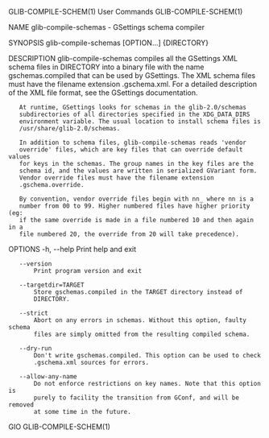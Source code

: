GLIB-COMPILE-SCHEM(1)           User Commands           GLIB-COMPILE-SCHEM(1)

NAME
       glib-compile-schemas - GSettings schema compiler

SYNOPSIS
       glib-compile-schemas [OPTION...] {DIRECTORY}

DESCRIPTION
       glib-compile-schemas compiles all the GSettings XML schema files in
       DIRECTORY into a binary file with the name gschemas.compiled that can
       be used by GSettings. The XML schema files must have the filename
       extension .gschema.xml. For a detailed description of the XML file
       format, see the GSettings documentation.

       At runtime, GSettings looks for schemas in the glib-2.0/schemas
       subdirectories of all directories specified in the XDG_DATA_DIRS
       environment variable. The usual location to install schema files is
       /usr/share/glib-2.0/schemas.

       In addition to schema files, glib-compile-schemas reads 'vendor
       override' files, which are key files that can override default values
       for keys in the schemas. The group names in the key files are the
       schema id, and the values are written in serialized GVariant form.
       Vendor override files must have the filename extension
       .gschema.override.

       By convention, vendor override files begin with nn_ where nn is a
       number from 00 to 99. Higher numbered files have higher priority (eg:
       if the same override is made in a file numbered 10 and then again in a
       file numbered 20, the override from 20 will take precedence).

OPTIONS
       -h, --help
           Print help and exit

       --version
           Print program version and exit

       --targetdir=TARGET
           Store gschemas.compiled in the TARGET directory instead of
           DIRECTORY.

       --strict
           Abort on any errors in schemas. Without this option, faulty schema
           files are simply omitted from the resulting compiled schema.

       --dry-run
           Don't write gschemas.compiled. This option can be used to check
           .gschema.xml sources for errors.

       --allow-any-name
           Do not enforce restrictions on key names. Note that this option is
           purely to facility the transition from GConf, and will be removed
           at some time in the future.

GIO                                                     GLIB-COMPILE-SCHEM(1)
